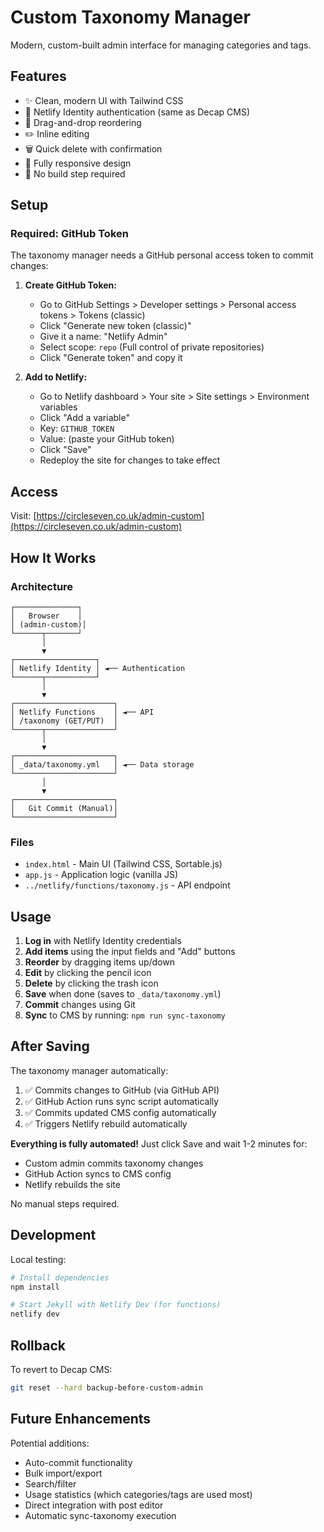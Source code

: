# Custom Taxonomy Manager

Modern, custom-built admin interface for managing categories and tags.

## Features

- ✨ Clean, modern UI with Tailwind CSS
- 🔐 Netlify Identity authentication (same as Decap CMS)
- 🎯 Drag-and-drop reordering
- ✏️ Inline editing
- 🗑️ Quick delete with confirmation
- 📱 Fully responsive design
- 🚀 No build step required

## Setup

### Required: GitHub Token

The taxonomy manager needs a GitHub personal access token to commit changes:

1. **Create GitHub Token:**
   - Go to GitHub Settings > Developer settings > Personal access tokens > Tokens (classic)
   - Click "Generate new token (classic)"
   - Give it a name: "Netlify Admin"
   - Select scope: `repo` (Full control of private repositories)
   - Click "Generate token" and copy it

2. **Add to Netlify:**
   - Go to Netlify dashboard > Your site > Site settings > Environment variables
   - Click "Add a variable"
   - Key: `GITHUB_TOKEN`
   - Value: (paste your GitHub token)
   - Click "Save"
   - Redeploy the site for changes to take effect

## Access

Visit: [https://circleseven.co.uk/admin-custom](https://circleseven.co.uk/admin-custom)

## How It Works

### Architecture

```
┌──────────────┐
│   Browser    │
│ (admin-custom)│
└──────┬───────┘
       │
       ▼
┌──────────────────┐
│ Netlify Identity │ ◄── Authentication
└──────┬───────────┘
       │
       ▼
┌──────────────────────┐
│ Netlify Functions    │ ◄── API
│ /taxonomy (GET/PUT)  │
└──────┬───────────────┘
       │
       ▼
┌──────────────────────┐
│ _data/taxonomy.yml   │ ◄── Data storage
└──────────────────────┘
       │
       ▼
┌──────────────────────┐
│   Git Commit (Manual)│
└──────────────────────┘
```

### Files

- `index.html` - Main UI (Tailwind CSS, Sortable.js)
- `app.js` - Application logic (vanilla JS)
- `../netlify/functions/taxonomy.js` - API endpoint

## Usage

1. **Log in** with Netlify Identity credentials
2. **Add items** using the input fields and "Add" buttons
3. **Reorder** by dragging items up/down
4. **Edit** by clicking the pencil icon
5. **Delete** by clicking the trash icon
6. **Save** when done (saves to `_data/taxonomy.yml`)
7. **Commit** changes using Git
8. **Sync** to CMS by running: `npm run sync-taxonomy`

## After Saving

The taxonomy manager automatically:
1. ✅ Commits changes to GitHub (via GitHub API)
2. ✅ GitHub Action runs sync script automatically
3. ✅ Commits updated CMS config automatically
4. ✅ Triggers Netlify rebuild automatically

**Everything is fully automated!** Just click Save and wait 1-2 minutes for:
- Custom admin commits taxonomy changes
- GitHub Action syncs to CMS config
- Netlify rebuilds the site

No manual steps required.

## Development

Local testing:
```bash
# Install dependencies
npm install

# Start Jekyll with Netlify Dev (for functions)
netlify dev
```

## Rollback

To revert to Decap CMS:
```bash
git reset --hard backup-before-custom-admin
```

## Future Enhancements

Potential additions:
- Auto-commit functionality
- Bulk import/export
- Search/filter
- Usage statistics (which categories/tags are used most)
- Direct integration with post editor
- Automatic sync-taxonomy execution
